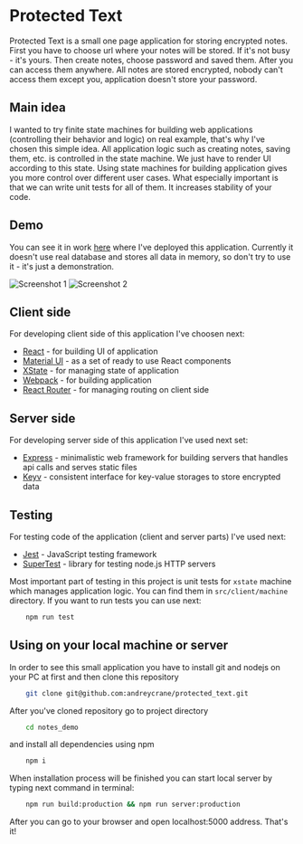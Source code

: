 # Protected Text

Protected Text is a small one page application for storing encrypted notes. First you have to
choose url where your notes will be stored. If it's not busy - it's yours. Then
create notes, choose password and saved them. After you can access them anywhere. All notes are
stored encrypted, nobody can't access them except you, application doesn't store your password.

## Main idea

I wanted to try finite state machines for building web applications (controlling
their behavior and logic) on real example, that's why I've chosen this simple idea. All application
logic such as creating notes, saving them, etc. is controlled in the state machine. We just
have to render UI according to this state. Using state machines for building application gives
you more control over different user cases. What especially important is that we can write unit tests
for all of them. It increases stability of your code.

## Demo

You can see it in work [here](https://protected-text.herokuapp.com/) where I've
deployed this application. Currently it doesn't use real database and stores all data in memory,
so don't try to use it - it's just a demonstration.

![Screenshot 1](https://live.staticflickr.com/65535/47934498133_d9cd81cc0b_b.jpg)
![Screenshot 2](https://live.staticflickr.com/65535/47934532466_6bac8dfd29_b.jpg)

## Client side

For developing client side of this application I've choosen next:

- [React](https://reactjs.org/) - for building UI of application
- [Material UI](https://material-ui.com/) - as a set of ready to use React components
- [XState](https://xstate.js.org) - for managing state of application
- [Webpack](https://webpack.js.org/) - for building application
- [React Router](https://reacttraining.com/react-router/) - for managing routing on client side

## Server side

For developing server side of this application I've used next set:

- [Express](https://expressjs.com/) - minimalistic web framework for building servers that handles api calls
  and serves static files
- [Keyv](https://github.com/lukechilds/keyv) - consistent interface for key-value storages to store encrypted
  data

## Testing

For testing code of the application (client and server parts) I've used next:

- [Jest](https://jestjs.io) - JavaScript testing framework
- [SuperTest](https://github.com/visionmedia/supertest) - library for testing node.js HTTP servers

Most important part of testing in this project is unit tests for `xstate` machine which manages application logic. You can find them in `src/client/machine` directory. If you want to run tests you can use next:

```bash
    npm run test
```

## Using on your local machine or server

In order to see this small application you have to install git and nodejs on your PC at first and then clone this repository

```bash
    git clone git@github.com:andreycrane/protected_text.git
```

After you've cloned repository go to project directory

```bash
    cd notes_demo
```

and install all dependencies using npm

```bash
    npm i
```

When installation process will be finished you can start local server by typing next command in terminal:

```bash
    npm run build:production && npm run server:production
```

After you can go to your browser and open localhost:5000 address. That's it!

